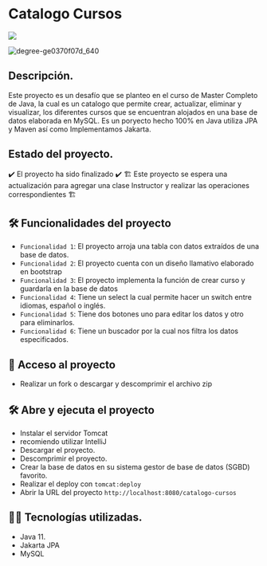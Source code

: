 # Catalogo Cursos
<p align="left">
  <img src="https://img.shields.io/jetbrains/plugin/v/87?label=IntelliJ">
</p>

![degree-ge0370f07d_640](https://github.com/Saulzupe/Catalogo-Cursos/assets/62227970/5c5663c5-7c30-4278-ab49-b9a272714cbd)

## Descripción.

Este proyecto es un desafío que se planteo en el curso de Master Completo de Java, la cual es un catalogo que permite crear, actualizar, eliminar y visualizar, los diferentes cursos que se encuentran alojados en una base de datos elaborada en MySQL. Es un poryecto hecho 100% en Java utiliza JPA y Maven así como Implementamos Jakarta.

## Estado del proyecto.
✔️ El proyecto ha sido finalizado ✔️
🏗️ Este proyecto se espera una actualización para agregar una clase Instructor y realizar las operaciones correspondientes 🏗️

## 🛠️ Funcionalidades del proyecto
- `Funcionalidad 1`: El proyecto arroja una tabla con datos extraídos de una base de datos.
- `Funcionalidad 2`: El proyecto cuenta con un diseño llamativo elaborado en bootstrap
- `Funcionalidad 3`: El proyecto implementa la función de crear curso y guardarla en la base de datos
- `Funcionalidad 4`: Tiene un select la cual permite hacer un switch entre idiomas, español o inglés.
- `Funcionalidad 5`: Tiene dos botones uno para editar los datos y otro para eliminarlos. 
- `Funcionalidad 6`: Tiene un buscador por la cual nos filtra los datos especificados. 

## 📁 Acceso al proyecto 
- Realizar un fork o descargar y descomprimir el archivo zip
## 🛠️ Abre y ejecuta el proyecto
- Instalar el servidor Tomcat
- recomiendo utilizar IntelliJ
- Descargar el proyecto.
- Descomprimir el proyecto.
- Crear la base de datos en su sistema gestor de base de datos (SGBD) favorito.
- Realizar el deploy con `tomcat:deploy`
- Abrir la URL del proyecto `http://localhost:8080/catalogo-cursos`

## 👨‍💻 Tecnologías utilizadas.
- Java 11.
- Jakarta JPA
- MySQL

